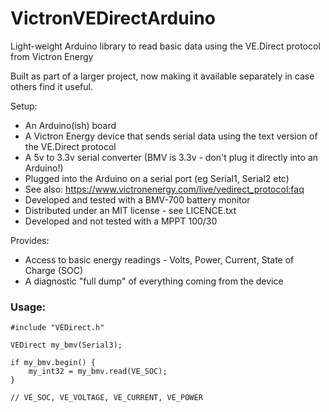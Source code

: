 # VictronVEDirectArduino
Light-weight Arduino library to read basic data using the VE.Direct protocol from Victron Energy

Built as part of a larger project, now making it available separately in case others find it useful.

Setup:
 - An Arduino(ish) board 
 - A Victron Energy device that sends serial data using the text version of the VE.Direct protocol
 - A 5v to 3.3v serial converter (BMV is 3.3v - don't plug it directly into an Arduino!)
 - Plugged into the Arduino on a serial port (eg Serial1, Serial2 etc)
 - See also: https://www.victronenergy.com/live/vedirect_protocol:faq
 - Developed and tested with a BMV-700 battery monitor
 - Distributed under an MIT license - see LICENCE.txt
 - Developed and not tested with a MPPT 100/30

Provides:
 - Access to basic energy readings - Volts, Power, Current, State of Charge (SOC)
 - A diagnostic "full dump" of everything coming from the device  

### Usage:
    #include "VEDirect.h"
    
    VEDirect my_bmv(Serial3);
    
    if my_bmv.begin() {
        my_int32 = my_bmv.read(VE_SOC);
    }
    
    // VE_SOC, VE_VOLTAGE, VE_CURRENT, VE_POWER


